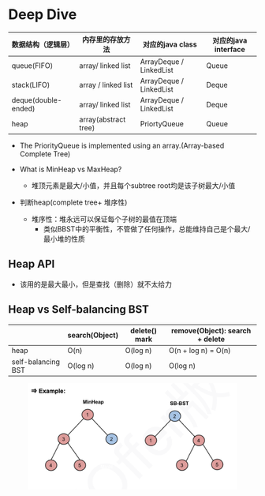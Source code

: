 # Deep Dive

| 数据结构（逻辑层）           | 内存里的存放方法             | 对应的java class            | 对应的java interface |
| ------------------- | -------------------- | ------------------------ | ----------------- |
| queue(FIFO)         | array/ linked list   | ArrayDeque / LinkedList  | Queue             |
| stack(LIFO)         | array / linked list  | ArrayDeque / LinkedList  | Deque             |
| deque(double-ended) | array/ linked list   | ArrayDeque / LinkedList  | Deque             |
| heap                | array(abstract tree) | PriortyQueue             | Queue             |

* The PriorityQueue is implemented using an array.(Array-based Complete Tree)
*   What is MinHeap vs MaxHeap?

    * &#x20;堆顶元素是最大/小值，并且每个subtree root均是该子树最大/小值


* 判断heap(complete tree+ 堆序性)
  * 堆序性：堆永远可以保证每个子树的最值在顶端
    * 类似BBST中的平衡性，不管做了任何操作，总能维持自己是个最大/最小堆的性质



## Heap API



* 该用的是最大最小，但是查找（删除）就不太给力

## Heap vs Self-balancing BST

|                    | search(Object) | delete() mark | remove(Object): search + delete |
| ------------------ | -------------- | ------------- | ------------------------------- |
| heap               | O(n)           | O(log n)      | O(n + log n) = O(n)             |
| self-balancing BST | O(log n)       | O(log n)      | O(log n)                        |

<figure><img src="../../.gitbook/assets/Screenshot 2023-09-17 at 1.47.27 PM.png" alt=""><figcaption></figcaption></figure>

